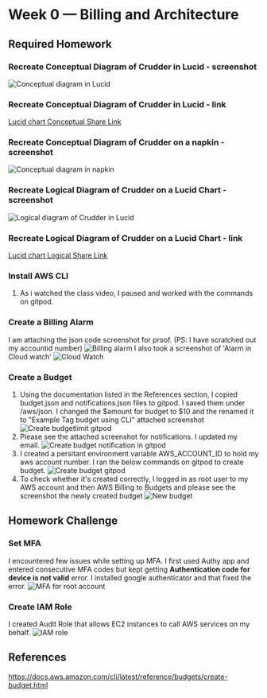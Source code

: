 # Week 0 — Billing and Architecture
## Required Homework

### Recreate Conceptual Diagram of Crudder in Lucid - screenshot
![Conceptual diagram in Lucid](assets/week0_Conceptual_LucidDiagram.PNG)

### Recreate Conceptual Diagram of Crudder in Lucid - link
[Lucid chart Conceptual Share Link](https://lucid.app/lucidchart/12d2d0a4-1760-4c73-9f78-3585d99b6e74/edit?viewport_loc=-565%2C-246%2C2048%2C878%2C0_0&invitationId=inv_86a39f63-6239-4c17-9e13-1e95a15d3005)

### Recreate Conceptual Diagram of Crudder on a napkin - screenshot
![Conceptual diagram in napkin](assets/week0_Conceptual_napkindiagram.jpg)

### Recreate Logical Diagram of Crudder on a Lucid Chart - screenshot
![Logical diagram of Crudder in Lucid](assets/week0_Logical_LucidDiagram.PNG)

### Recreate Logical Diagram of Crudder on a Lucid Chart - link
[Lucid chart Logical Share Link](https://lucid.app/lucidchart/f84c84c7-a219-401e-845f-33527b7d8547/edit?viewport_loc=-272%2C-486%2C2208%2C878%2C0_0&invitationId=inv_fec598ac-86a2-4820-8dce-a326cb8e8d62)


### Install AWS CLI
1. As i watched the class video, I paused and worked with the commands on gitpod. 


### Create a Billing Alarm
I am attaching the json code screenshot for proof. (PS: I have scratched out my accountid number) ![Billing alarm](assets/week0_Alarmjson.PNG)
I also took a screenshot of 'Alarm in Cloud watch' ![Cloud Watch](assets/week0_CloudWatch.PNG)


### Create a Budget
1. Using the documentation listed in the References section, I copied budget.json and notifications.json files to gitpod. I saved them under /aws/json.
I changed the $amount for budget to $10 and the renamed it to "Example Tag budget using CLI" attached screenshot ![Create budgetlimit gitpod](assets/week0_CreateBudget_gitpod.png)
2. Please see the attached screenshot for notifications. I updated my email. ![Create budget notification in gitpod](assets/week0_CreateBudgetNotify_gitpod.png)
3. I created a persitant environment variable AWS_ACCOUNT_ID to hold my aws account number. I ran the below commands on gitpod to create budget. ![Create budget gitpod](assets/week0_CreateBudget_final.png)
4. To check whether it's created correctly, I logged in as root user to my AWS account and then AWS Billing to Budgets and please see the screenshot the newly created budget ![New budget](assets/week0_Budget_Console.PNG)


## Homework Challenge

### Set MFA
I encountered few issues while setting up MFA. I first used Authy app and entered consecutive MFA codes but kept getting **Authentication code for device is not valid** error. I installed google authenticator and that fixed the error. 
![MFA for root account](assets/week0_SetMFA_rootUser.PNG)

### Create IAM Role
I created Audit Role that allows EC2 instances to call AWS services on my behalf.
![IAM role](assets/week0_CreateRole.PNG)

## References
https://docs.aws.amazon.com/cli/latest/reference/budgets/create-budget.html


